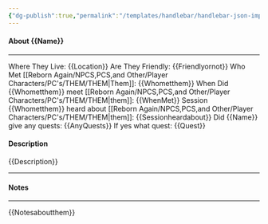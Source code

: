 ```yaml
---
{"dg-publish":true,"permalink":"/templates/handlebar/handlebar-json-importer-npcs/"}
---
```



#### About {{Name}}
---
Where They Live: {{Location}}
Are They Friendly: {{Friendlyornot}}
Who Met [[Reborn Again/NPCS,PCS,and Other/Player Characters/PC's/THEM/THEM\|Them]]: {{Whometthem}}
When Did {{Whometthem}} meet [[Reborn Again/NPCS,PCS,and Other/Player Characters/PC's/THEM/THEM\|them]]: {{WhenMet}}
Session {{Whometthem}} heard about [[Reborn Again/NPCS,PCS,and Other/Player Characters/PC's/THEM/THEM\|them]]: {{Sessionheardabout}}
Did {{Name}} give any quests: {{AnyQuests}}
	If yes what quest: {{Quest}}


#### Description
{{Description}}

---

#### Notes
---
{{Notesaboutthem}}

